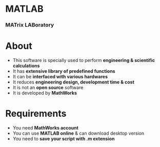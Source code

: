 # MATLAB
### MATrix LABoratory

# About
- This software is specially used to perform **engineering & scientific calculations**
- It has **extensive library of predefined functions**
- It can be **interfaced with various hardwares**
- It reduces **engineering design, development time & cost**
- It is not an **open source** software
- It is developed by **MathWorks**

# Requirements

- You need **MathWorks account**
- You can use **MATLAB online** & can download desktop version
- You need to **save your script with .m extension**